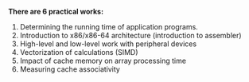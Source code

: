 **There are 6 practical works:**
1. Determining the running time of application programs.
2. Introduction to x86/x86-64 architecture (introduction to assembler)
3. High-level and low-level work with peripheral devices
4. Vectorization of calculations (SIMD)
5. Impact of cache memory on array processing time
6. Measuring cache associativity
